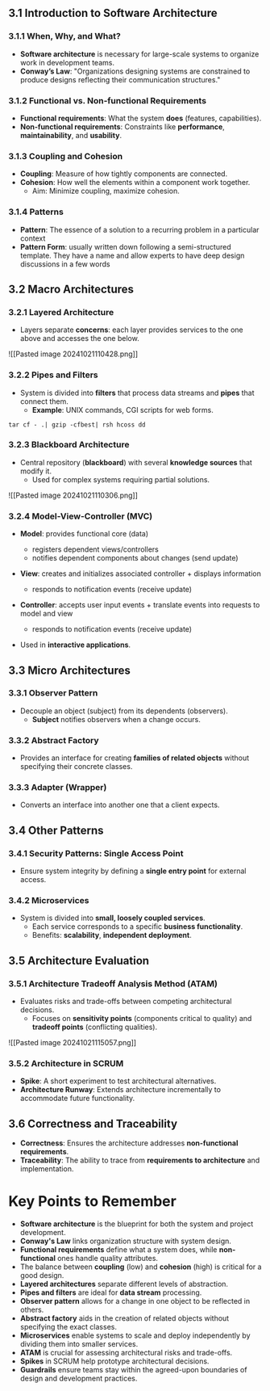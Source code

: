 ## 3.1 Introduction to Software Architecture

### 3.1.1 When, Why, and What?
- **Software architecture** is necessary for large-scale systems to organize work in development teams.
- **Conway’s Law**: "Organizations designing systems are constrained to produce designs reflecting their communication structures."
  
### 3.1.2 Functional vs. Non-functional Requirements
- **Functional requirements**: What the system **does** (features, capabilities).
- **Non-functional requirements**: Constraints like **performance**, **maintainability**, and **usability**.

### 3.1.3 Coupling and Cohesion
- **Coupling**: Measure of how tightly components are connected.
- **Cohesion**: How well the elements within a component work together.
  - Aim: Minimize coupling, maximize cohesion.

### 3.1.4 Patterns
- **Pattern**: The essence of a solution to a recurring problem in a particular context
- **Pattern Form**: usually written down following a semi-structured template. They have a name and allow experts to have deep design discussions in a few words
## 3.2 Macro Architectures

### 3.2.1 Layered Architecture
- Layers separate **concerns**: each layer provides services to the one above and accesses the one below.

![[Pasted image 20241021110428.png]]
### 3.2.2 Pipes and Filters
- System is divided into **filters** that process data streams and **pipes** that connect them.
  - **Example**: UNIX commands, CGI scripts for web forms.

``` UNIX
tar cf - .| gzip -cfbest| rsh hcoss dd
```
  
### 3.2.3 Blackboard Architecture
- Central repository (**blackboard**) with several **knowledge sources** that modify it.
  - Used for complex systems requiring partial solutions.

![[Pasted image 20241021110306.png]]
  
### 3.2.4 Model-View-Controller (MVC)
- **Model**: provides functional core (data)
	- registers dependent views/controllers
	- notifies dependent components about changes (send update)
- **View**: creates and initializes associated controller + displays information
	+ responds to notification events (receive update)
- **Controller**: accepts user input events + translate events into requests to model and view
	+ responds to notification events (receive update)

- Used in **interactive applications**.

## 3.3 Micro Architectures

### 3.3.1 Observer Pattern
- Decouple an object (subject) from its dependents (observers).
  - **Subject** notifies observers when a change occurs.
  
### 3.3.2 Abstract Factory
- Provides an interface for creating **families of related objects** without specifying their concrete classes.
  
### 3.3.3 Adapter (Wrapper)
- Converts an interface into another one that a client expects.


## 3.4 Other Patterns

### 3.4.1 Security Patterns: Single Access Point
- Ensure system integrity by defining a **single entry point** for external access.

### 3.4.2 Microservices
- System is divided into **small, loosely coupled services**.
  - Each service corresponds to a specific **business functionality**.
  - Benefits: **scalability**, **independent deployment**.


## 3.5 Architecture Evaluation

### 3.5.1 Architecture Tradeoff Analysis Method (ATAM)
- Evaluates risks and trade-offs between competing architectural decisions.
  - Focuses on **sensitivity points** (components critical to quality) and **tradeoff points** (conflicting qualities).

![[Pasted image 20241021115057.png]]

### 3.5.2 Architecture in SCRUM
- **Spike**: A short experiment to test architectural alternatives.
- **Architecture Runway**: Extends architecture incrementally to accommodate future functionality.


## 3.6 Correctness and Traceability

- **Correctness**: Ensures the architecture addresses **non-functional requirements**.
- **Traceability**: The ability to trace from **requirements to architecture** and implementation.


# Key Points to Remember

- **Software architecture** is the blueprint for both the system and project development.
- **Conway's Law** links organization structure with system design.
- **Functional requirements** define what a system does, while **non-functional** ones handle quality attributes.
- The balance between **coupling** (low) and **cohesion** (high) is critical for a good design.
- **Layered architectures** separate different levels of abstraction.
- **Pipes and filters** are ideal for **data stream** processing.
- **Observer pattern** allows for a change in one object to be reflected in others.
- **Abstract factory** aids in the creation of related objects without specifying the exact classes.
- **Microservices** enable systems to scale and deploy independently by dividing them into smaller services.
- **ATAM** is crucial for assessing architectural risks and trade-offs.
- **Spikes** in SCRUM help prototype architectural decisions.
- **Guardrails** ensure teams stay within the agreed-upon boundaries of design and development practices.